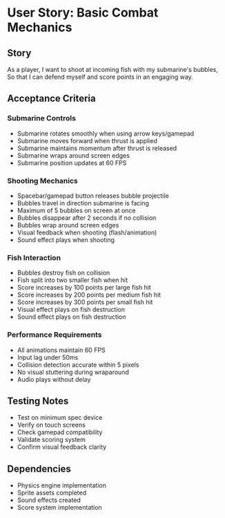 # User Story: Basic Combat Mechanics
## Story
As a player,
I want to shoot at incoming fish with my submarine's bubbles,
So that I can defend myself and score points in an engaging way.
## Acceptance Criteria
### Submarine Controls
* Submarine rotates smoothly when using arrow keys/gamepad
* Submarine moves forward when thrust is applied
* Submarine maintains momentum after thrust is released
* Submarine wraps around screen edges
* Submarine position updates at 60 FPS
### Shooting Mechanics
* Spacebar/gamepad button releases bubble projectile
* Bubbles travel in direction submarine is facing
* Maximum of 5 bubbles on screen at once
* Bubbles disappear after 2 seconds if no collision
* Bubbles wrap around screen edges
* Visual feedback when shooting (flash/animation)
* Sound effect plays when shooting
### Fish Interaction
* Bubbles destroy fish on collision
* Fish split into two smaller fish when hit
* Score increases by 100 points per large fish hit
* Score increases by 200 points per medium fish hit
* Score increases by 300 points per small fish hit
* Visual effect plays on fish destruction
* Sound effect plays on fish destruction
### Performance Requirements
* All animations maintain 60 FPS
* Input lag under 50ms
* Collision detection accurate within 5 pixels
* No visual stuttering during wraparound
* Audio plays without delay
## Testing Notes
* Test on minimum spec device
* Verify on touch screens
* Check gamepad compatibility
* Validate scoring system
* Confirm visual feedback clarity
## Dependencies
* Physics engine implementation
* Sprite assets completed
* Sound effects created
* Score system implementation
